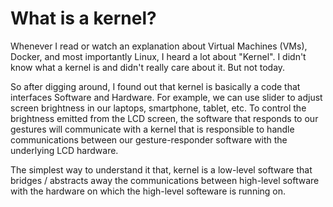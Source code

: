 # What is a kernel?

Whenever I read or watch an explanation about Virtual Machines (VMs), Docker, and most importantly Linux, I heard a lot about "Kernel". I didn't know what a kernel is and didn't really care about it. But not today. 

So after digging around, I found out that kernel is basically a code that interfaces Software and Hardware. For example, we can use slider to adjust screen brightness in our laptops, smartphone, tablet, etc. To control the brightness emitted from the LCD screen, the software that responds to our gestures will communicate with a kernel that is responsible to handle communications between our gesture-responder software with the underlying LCD hardware. 

The simplest way to understand it that, kernel is a low-level software that bridges / abstracts away the communications between high-level software with the hardware on which the high-level softeware is running on. 
